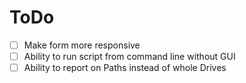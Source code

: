 # ToDo
- [ ] Make form more responsive
 - [ ] Ability to run script from command line without GUI
 - [ ] Ability to report on Paths instead of whole Drives 
